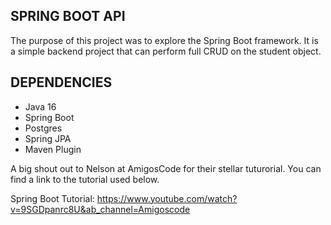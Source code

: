 ## SPRING BOOT API

The purpose of this project was to explore the Spring Boot framework. It is a simple backend project that can perform full CRUD on the student object. 

## DEPENDENCIES

- Java 16
- Spring Boot
- Postgres
- Spring JPA
- Maven Plugin

A big shout out to Nelson at AmigosCode for their stellar tuturorial. You can find a link to the tutorial used below. 

Spring Boot Tutorial: https://www.youtube.com/watch?v=9SGDpanrc8U&ab_channel=Amigoscode